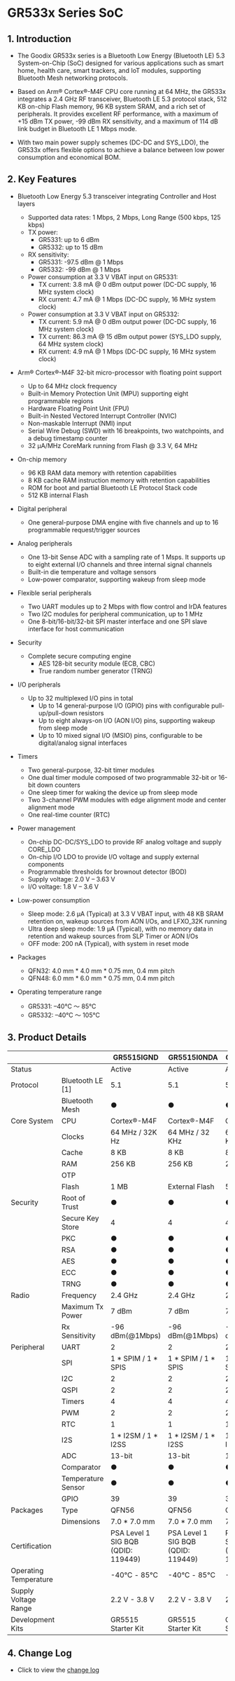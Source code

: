 # GR533x Series SoC

## 1. Introduction

- The Goodix GR533x series is a Bluetooth Low Energy (Bluetooth LE) 5.3 System-on-Chip (SoC) designed for various applications such as smart home, health care, smart trackers, and IoT modules, supporting Bluetooth Mesh networking protocols.

- Based on Arm® Cortex®-M4F CPU core running at 64 MHz, the GR533x integrates a 2.4 GHz RF transceiver, Bluetooth LE 5.3 protocol stack, 512 KB on-chip Flash memory, 96 KB system SRAM, and a rich set of peripherals. It provides excellent RF performance, with a maximum of +15 dBm TX power, -99 dBm RX sensitivity, and a maximum of 114 dB link budget in Bluetooth LE 1 Mbps mode.

- With two main power supply schemes (DC-DC and SYS_LDO), the GR533x offers flexible options to achieve a balance between low power consumption and economical BOM.



## 2. Key Features

- Bluetooth Low Energy 5.3 transceiver integrating Controller and Host layers
  - Supported data rates: 1 Mbps, 2 Mbps, Long Range (500 kbps, 125 kbps)
  - TX power:
    - GR5331: up to 6 dBm
    - GR5332: up to 15 dBm
  - RX sensitivity:
    - GR5331: -97.5 dBm @ 1 Mbps
    - GR5332: -99 dBm @ 1 Mbps
  - Power consumption at 3.3 V VBAT input on GR5331:
    - TX current: 3.8 mA @ 0 dBm output power (DC-DC supply, 16 MHz system clock)
    - RX current: 4.7 mA @ 1 Mbps (DC-DC supply, 16 MHz system clock)
  - Power consumption at 3.3 V VBAT input on GR5332:
    - TX current: 5.9 mA @ 0 dBm output power (DC-DC supply, 16 MHz system clock)
    - TX current: 86.3 mA @ 15 dBm output power (SYS_LDO supply, 64 MHz system clock)
    - RX current: 4.9 mA @ 1 Mbps (DC-DC supply, 16 MHz system clock)
- Arm® Cortex®-M4F 32-bit micro-processor with floating point support
  - Up to 64 MHz clock frequency
  - Built-in Memory Protection Unit (MPU) supporting eight programmable regions
  - Hardware Floating Point Unit (FPU)
  - Built-in Nested Vectored Interrupt Controller (NVIC)
  - Non-maskable Interrupt (NMI) input
  - Serial Wire Debug (SWD) with 16 breakpoints, two watchpoints, and a debug timestamp counter
  - 32 µA/MHz CoreMark running from Flash @ 3.3 V, 64 MHz
- On-chip memory
  - 96 KB RAM data memory with retention capabilities
  - 8 KB cache RAM instruction memory with retention capabilities
  - ROM for boot and partial Bluetooth LE Protocol Stack code
  - 512 KB internal Flash
- Digital peripheral
  - One general-purpose DMA engine with five channels and up to 16 programmable request/trigger sources
- Analog peripherals
  - One 13-bit Sense ADC with a sampling rate of 1 Msps. It supports up to eight external I/O channels and three internal signal channels
  - Built-in die temperature and voltage sensors
  - Low-power comparator, supporting wakeup from sleep mode

- Flexible serial peripherals
  - Two UART modules up to 2 Mbps with flow control and IrDA features
  - Two I2C modules for peripheral communication, up to 1 MHz
  - One 8-bit/16-bit/32-bit SPI master interface and one SPI slave interface for host communication
- Security
  - Complete secure computing engine
    - AES 128-bit security module (ECB, CBC)
    - True random number generator (TRNG)
- I/O peripherals
  - Up to 32 multiplexed I/O pins in total
    - Up to 14 general-purpose I/O (GPIO) pins with configurable pull-up/pull-down resistors
    - Up to eight always-on I/O (AON I/O) pins, supporting wakeup from sleep mode
    - Up to 10 mixed signal I/O (MSIO) pins, configurable to be digital/analog signal interfaces
- Timers
  - Two general-purpose, 32-bit timer modules
  - One dual timer module composed of two programmable 32-bit or 16-bit down counters
  - One sleep timer for waking the device up from sleep mode
  - Two 3-channel PWM modules with edge alignment mode and center alignment mode
  - One real-time counter (RTC)
- Power management
  - On-chip DC-DC/SYS_LDO to provide RF analog voltage and supply CORE_LDO
  - On-chip I/O LDO to provide I/O voltage and supply external components
  - Programmable thresholds for brownout detector (BOD)
  - Supply voltage: 2.0 V – 3.63 V
  - I/O voltage: 1.8 V – 3.6 V
- Low-power consumption
  - Sleep mode: 2.6 µA (Typical) at 3.3 V VBAT input, with 48 KB SRAM retention on, wakeup sources from AON I/Os, and LFXO_32K running
  - Ultra deep sleep mode: 1.9 µA (Typical), with no memory data in retention and wakeup sources from SLP Timer or AON I/Os
  - OFF mode: 200 nA (Typical), with system in reset mode
- Packages
  - QFN32: 4.0 mm * 4.0 mm * 0.75 mm, 0.4 mm pitch
  - QFN48: 6.0 mm * 6.0 mm * 0.75 mm, 0.4 mm pitch
- Operating temperature range
  - GR5331: –40°C ～ 85°C
  - GR5332: –40°C ～ 105°C



## 3. Product Details

|                       |                    | GR5515IGND                                | GR5515I0NDA                               | GR5515IENDU                               | GR5515GGBD                                | GR5515RGBD                                | GR5513BENDU                               |
| --------------------- | ------------------ | ----------------------------------------- | ----------------------------------------- | ----------------------------------------- | ----------------------------------------- | ----------------------------------------- | ----------------------------------------- |
| Status                |                    | Active                                    | Active                                    | Active                                    | Active                                    | Active                                    | Active                                    |
| Protocol              | Bluetooth LE [1]   | 5.1                                       | 5.1                                       | 5.1                                       | 5.1                                       | 5.1                                       | 5.1                                       |
|                       | Bluetooth Mesh     | ●                                         | ●                                         | ●                                         | ●                                         | ●                                         | ●                                         |
| Core System           | CPU                | Cortex®-M4F                               | Cortex®-M4F                               | Cortex®-M4F                               | Cortex®-M4F                               | Cortex®-M4F                               | Cortex®-M4F                               |
|                       | Clocks             | 64 MHz / 32K Hz                           | 64 MHz / 32   KHz                         | 64 MHz / 32   KHz                         | 64 MHz / 32   KHz                         | 64 MHz / 32   KHz                         | 64 MHz / 32   KHz                         |
|                       | Cache              | 8 KB                                      | 8 KB                                      | 8 KB                                      | 8 KB                                      | 8 KB                                      | 8 KB                                      |
|                       | RAM                | 256 KB                                    | 256 KB                                    | 256 KB                                    | 256 KB                                    | 256 KB                                    | 128 KB                                    |
|                       | OTP                |                                           |                                           |                                           |                                           |                                           |                                           |
|                       | Flash              | 1 MB                                      | External   Flash                          | 512 KB                                    | 1 MB                                      | 1 MB                                      | 512 KB                                    |
| Security              | Root of Trust      | ●                                         | ●                                         | ●                                         | ●                                         | ●                                         | ●                                         |
|                       | Secure Key Store   | 4                                         | 4                                         | 4                                         | 4                                         | 4                                         | 4                                         |
|                       | PKC                | ●                                         | ●                                         | ●                                         | ●                                         | ●                                         | ●                                         |
|                       | RSA                | ●                                         | ●                                         | ●                                         | ●                                         | ●                                         | ●                                         |
|                       | AES                | ●                                         | ●                                         | ●                                         | ●                                         | ●                                         | ●                                         |
|                       | ECC                | ●                                         | ●                                         | ●                                         | ●                                         | ●                                         | ●                                         |
|                       | TRNG               | ●                                         | ●                                         | ●                                         | ●                                         | ●                                         | ●                                         |
| Radio                 | Frequency          | 2.4 GHz                                   | 2.4 GHz                                   | 2.4 GHz                                   | 2.4 GHz                                   | 2.4 GHz                                   | 2.4 GHz                                   |
|                       | Maximum Tx Power   | 7 dBm                                     | 7 dBm                                     | 7 dBm                                     | 7 dBm                                     | 7 dBm                                     | 7 dBm                                     |
|                       | Rx Sensitivity     | -96 dBm(@1Mbps)                           | -96   dBm(@1Mbps)                         | -96   dBm(@1Mbps)                         | -96   dBm(@1Mbps)                         | -96   dBm(@1Mbps)                         | -96   dBm(@1Mbps)                         |
| Peripheral            | UART               | 2                                         | 2                                         | 2                                         | 2                                         | 2                                         | 2                                         |
|                       | SPI                | 1 * SPIM / 1 * SPIS                       | 1 * SPIM / 1   * SPIS                     | 1 * SPIM / 1   * SPIS                     | 1 * SPIM / 1   * SPIS                     | 1 * SPIM / 1   * SPIS                     | 1 * SPIM / 1   * SPIS                     |
|                       | I2C                | 2                                         | 2                                         | 2                                         | 2                                         | 2                                         | 2                                         |
|                       | QSPI               | 2                                         | 2                                         | 2                                         | 0                                         | 2                                         | 1                                         |
|                       | Timers             | 4                                         | 4                                         | 4                                         | 4                                         | 4                                         | 4                                         |
|                       | PWM                | 2                                         | 2                                         | 2                                         | 2                                         | 2                                         | 2                                         |
|                       | RTC                | 1                                         | 1                                         | 1                                         | 1                                         | 1                                         | 1                                         |
|                       | I2S                | 1 * I2SM / 1 * I2SS                       | 1 * I2SM / 1   * I2SS                     | 1 * I2SM / 1   * I2SS                     | 1 * I2SM / 1   * I2SS                     | 1 * I2SM / 1   * I2SS                     | 1 * I2SM / 1   * I2SS                     |
|                       | ADC                | 13-bit                                    | 13-bit                                    | 13-bit                                    | 13-bit                                    | 13-bit                                    | 13-bit                                    |
|                       | Comparator         | ●                                         | ●                                         | ●                                         | ●                                         | ●                                         | ●                                         |
|                       | Temperature Sensor | ●                                         | ●                                         | ●                                         | ●                                         | ●                                         | ●                                         |
|                       | GPIO               | 39                                        | 39                                        | 39                                        | 29                                        | 39                                        | 22                                        |
| Packages              | Type               | QFN56                                     | QFN56                                     | QFN56                                     | BGA55                                     | BGA68                                     | QFN40                                     |
|                       | Dimensions         | 7.0   * 7.0 mm                            | 7.0   * 7.0 mm                            | 7.0   * 7.0 mm                            | 3.5   *3.5 mm                             | 5.3   * 5.3 mm                            | 5.0   * 5.0 mm                            |
| Certification         |                    | PSA Level 1        SIG BQB (QDID: 119449) | PSA Level 1        SIG BQB (QDID: 119449) | PSA Level 1        SIG BQB (QDID: 119449) | PSA Level 1        SIG BQB (QDID: 119449) | PSA Level 1        SIG BQB (QDID: 119449) | PSA Level 1        SIG BQB (QDID: 119449) |
| Operating Temperature |                    | -40℃ - 85℃                                | -40℃ - 85℃                                | -40℃ - 85℃                                | -40℃ - 85℃                                | -40℃ - 85℃                                | -40℃ - 85℃                                |
| Supply Voltage Range  |                    | 2.2 V - 3.8 V                             | 2.2 V - 3.8 V                             | 2.2 V - 3.8 V                             | 2.2 V - 3.8 V                             | 2.2 V - 3.8 V                             | 2.2 V - 3.8 V                             |
| Development Kits      |                    | GR5515 Starter Kit                        | GR5515   Starter Kit                      | GR5515   Starter Kit                      | GR5515   Starter Kit                      | GR5515   Starter Kit                      | GR5515   Starter Kit                      |



## 4. Change Log

- Click to view the [change log](../../wiki/Change-Notes-for-GR553x)

